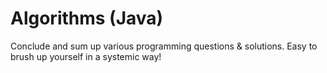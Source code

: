 # Algorithms (Java)
Conclude and sum up various programming questions & solutions. Easy to brush up yourself in a systemic way!
